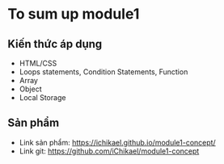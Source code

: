 # To sum up module1

## Kiến thức áp dụng

- HTML/CSS
- Loops statements, Condition Statements, Function
- Array
- Object
- Local Storage


## Sản phẩm
- Link sản phẩm: https://ichikael.github.io/module1-concept/
- Link git: https://github.com/iChikael/module1-concept
